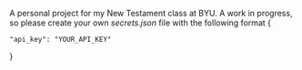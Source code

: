A personal project for my New Testament class at BYU. A work in progress, so please create your own *secrets.json* file with the following format
{

    "api_key": "YOUR_API_KEY"
    
}
